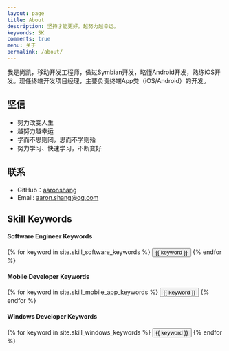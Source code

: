 ```yaml
---
layout: page
title: About
description: 坚持才能更好。越努力越幸运。
keywords: SK
comments: true
menu: 关于
permalink: /about/
---
```


我是尚凯，移动开发工程师，做过Symbian开发，略懂Android开发，熟练iOS开发。现任终端开发项目经理，主要负责终端App类（iOS/Android）的开发。

## 坚信

* 努力改变人生
* 越努力越幸运
* 学而不思则罔，思而不学则殆
* 努力学习、快速学习，不断变好

## 联系

* GitHub：[aaronshang](https://github.com/aaronshang)
* Email: aaron.shang@qq.com

## Skill Keywords

#### Software Engineer Keywords
<div class="btn-inline">
    {% for keyword in site.skill_software_keywords %}
    <button class="btn btn-outline" type="button">{{ keyword }}</button>
    {% endfor %}
</div>

#### Mobile Developer Keywords
<div class="btn-inline">
    {% for keyword in site.skill_mobile_app_keywords %}
    <button class="btn btn-outline" type="button">{{ keyword }}</button>
    {% endfor %}
</div>

#### Windows Developer Keywords
<div class="btn-inline">
    {% for keyword in site.skill_windows_keywords %}
    <button class="btn btn-outline" type="button">{{ keyword }}</button>
    {% endfor %}
</div>
